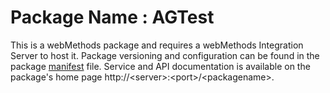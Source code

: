 # Package Name : AGTest
This is a webMethods package and requires a webMethods Integration Server to host it. Package versioning and configuration can be found in the package [manifest](./AGTest/manifest.v3) file. Service and API documentation is available on the package's home page http://&lt;server&gt;:&lt;port&gt;/&lt;packagename>.